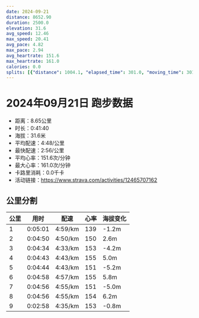 ```yaml
---
date: 2024-09-21
distance: 8652.90
duration: 2500.0
elevation: 31.6
avg_speed: 12.46
max_speed: 20.41
avg_pace: 4.82
max_pace: 2.94
avg_heartrate: 151.6
max_heartrate: 161.0
calories: 0.0
splits: [{"distance": 1004.1, "elapsed_time": 301.0, "moving_time": 301.0, "average_speed": 3.34, "pace": 4.9900299401197605, "average_heartrate": 139.00671140939596, "elevation_difference": -1.2, "split_number": 1}, {"distance": 998.6, "elapsed_time": 290.0, "moving_time": 290.0, "average_speed": 3.44, "pace": 4.844970930232558, "average_heartrate": 150.77162629757785, "elevation_difference": 2.6, "split_number": 2}, {"distance": 999.1, "elapsed_time": 274.0, "moving_time": 274.0, "average_speed": 3.65, "pace": 4.566219178082192, "average_heartrate": 153.8175182481752, "elevation_difference": -4.2, "split_number": 3}, {"distance": 998.7, "elapsed_time": 283.0, "moving_time": 283.0, "average_speed": 3.53, "pace": 4.721444759206799, "average_heartrate": 155.67844522968198, "elevation_difference": 5.0, "split_number": 4}, {"distance": 1001.8, "elapsed_time": 284.0, "moving_time": 284.0, "average_speed": 3.53, "pace": 4.721444759206799, "average_heartrate": 151.18661971830986, "elevation_difference": -5.2, "split_number": 5}, {"distance": 999.8, "elapsed_time": 298.0, "moving_time": 298.0, "average_speed": 3.36, "pace": 4.960327380952381, "average_heartrate": 155.09731543624162, "elevation_difference": 5.8, "split_number": 6}, {"distance": 999.0, "elapsed_time": 296.0, "moving_time": 296.0, "average_speed": 3.38, "pace": 4.930976331360947, "average_heartrate": 151.94594594594594, "elevation_difference": -5.0, "split_number": 7}, {"distance": 999.4, "elapsed_time": 296.0, "moving_time": 296.0, "average_speed": 3.38, "pace": 4.930976331360947, "average_heartrate": 154.65540540540542, "elevation_difference": 6.2, "split_number": 8}, {"distance": 645.8, "elapsed_time": 183.0, "moving_time": 178.0, "average_speed": 3.63, "pace": 4.591377410468319, "average_heartrate": 153.57865168539325, "elevation_difference": -0.8, "split_number": 9}]
---
```


# 2024年09月21日 跑步数据

- 距离：8.65公里
- 时长：0:41:40
- 海拔：31.6米
- 平均配速：4:48/公里
- 最快配速：2:56/公里
- 平均心率：151.6次/分钟
- 最大心率：161.0次/分钟
- 卡路里消耗：0.0千卡
- 活动链接：https://www.strava.com/activities/12465707162

## 公里分割

| 公里 | 用时 | 配速 | 心率 | 海拔变化 |
|------|------|------|------|------|
| 1 | 0:05:01 | 4:59/km | 139 | -1.2m |
| 2 | 0:04:50 | 4:50/km | 150 | 2.6m |
| 3 | 0:04:34 | 4:33/km | 153 | -4.2m |
| 4 | 0:04:43 | 4:43/km | 155 | 5.0m |
| 5 | 0:04:44 | 4:43/km | 151 | -5.2m |
| 6 | 0:04:58 | 4:57/km | 155 | 5.8m |
| 7 | 0:04:56 | 4:55/km | 151 | -5.0m |
| 8 | 0:04:56 | 4:55/km | 154 | 6.2m |
| 9 | 0:02:58 | 4:35/km | 153 | -0.8m |

